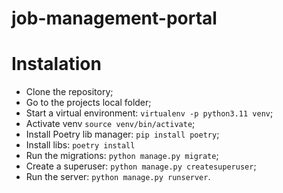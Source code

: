 # job-management-portal

# Instalation

- Clone the repository;
- Go to the projects local folder;
- Start a virtual environment: `virtualenv -p python3.11 venv`;
- Activate venv `source venv/bin/activate`;
- Install Poetry lib manager: `pip install poetry`;
- Install libs: `poetry install`
- Run the migrations: `python manage.py migrate`;
- Create a superuser: `python manage.py createsuperuser`;
- Run the server: `python manage.py runserver`.